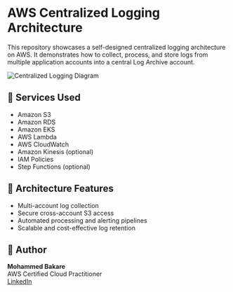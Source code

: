 # AWS Centralized Logging Architecture

This repository showcases a self-designed centralized logging architecture on AWS. It demonstrates how to collect, process, and store logs from multiple application accounts into a central Log Archive account.

![Centralized Logging Diagram](centralized-logging-architecture.png)

## 🔧 Services Used

- Amazon S3
- Amazon RDS
- Amazon EKS
- AWS Lambda
- AWS CloudWatch
- Amazon Kinesis (optional)
- IAM Policies
- Step Functions (optional)

## 📁 Architecture Features

- Multi-account log collection
- Secure cross-account S3 access
- Automated processing and alerting pipelines
- Scalable and cost-effective log retention

## 📌 Author

**Mohammed Bakare**  
AWS Certified Cloud Practitioner  
[LinkedIn](https://www.linkedin.com/in/mohammed-bakare-94a655288)

